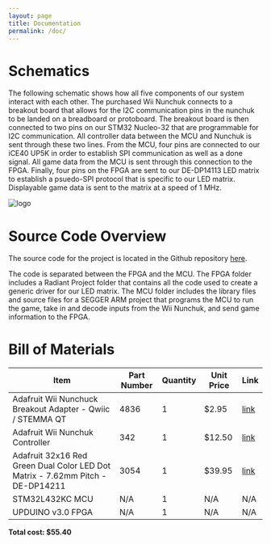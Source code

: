 ```yaml
---
layout: page
title: Documentation
permalink: /doc/
---
```


# Schematics
<!-- Include images of the schematics for your system. They should follow best practices for schematic drawings with all parts and pins clearly labeled. You may draw your schematics either with a software tool or neatly by hand. -->
The following schematic shows how all five components of our system interact with each other. The purchased Wii Nunchuk connects to a breakout board that allows for the I2C communication pins in the nunchuk to be landed on a breadboard or protoboard. The breakout board is then connected to two pins on our STM32 Nucleo-32 that are programmable for I2C communication. All controller data between the MCU and Nunchuk is sent through these two lines. From the MCU, four pins are connected to our iCE40 UP5K in order to establish SPI communication as well as a done signal. All game data from the MCU is sent through this connection to the FPGA. Finally, four pins on the FPGA are sent to our DE-DP14113 LED matrix to establish a psuedo-SPI protocol that is specific to our LED matrix. Displayable game data is sent to the matrix at a speed of 1 MHz.
<div style="text-align: left">
  <img src="docs/assets/imgs/LAMARCE_logo" alt="logo" />
</div>

# Source Code Overview
<!-- This section should include information to describe the organization of the code base and highlight how the code connects. -->
The source code for the project is located in the Github repository [here](https://github.com/Martin5009/amazing_game).

The code is separated between the FPGA and the MCU. The FPGA folder includes a Radiant Project folder that contains all the code used to create a generic driver for our LED matrix. The MCU folder includes the library files and source files for a SEGGER ARM project that programs the MCU to run the game, take in and decode inputs from the Wii Nunchuk, and send game information to the FPGA.

# Bill of Materials
<!-- The bill of materials should include all the parts used in your project along with the prices and links.  -->

| Item | Part Number | Quantity | Unit Price | Link |
| ---- | ----------- | ----- | ---- | ---- |
| Adafruit Wii Nunchuck Breakout Adapter - Qwiic / STEMMA QT |  4836 | 1 | $2.95 |  [link](https://www.adafruit.com/product/4836) |
| Adafruit Wii Nunchuk Controller |  342 | 1 | $12.50 |  [link](https://www.adafruit.com/product/342) |
| Adafruit 32x16 Red Green Dual Color LED Dot Matrix - 7.62mm Pitch - DE-DP14211 | 3054 | 1 | $39.95 | [link](https://www.adafruit.com/product/3054) |
| STM32L432KC MCU | N/A | 1 | N/A | N/A |
| UPDUINO v3.0 FPGA | N/A | 1 | N/A | N/A |


**Total cost: $55.40**
